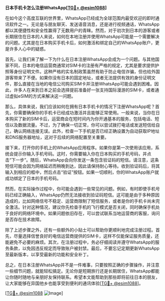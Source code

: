 **日本手机卡怎么注册WhatsApp[[TG💪+ @esim1088](https://t.me/s/esim1088)]**

在如今这个高度互联的世界里，WhatsApp已经成为全球范围内最受欢迎的即时通讯软件之一。无论是与朋友聊天、发送语音消息，还是进行视频通话，WhatsApp都以其便捷性和安全性赢得了无数用户的青睐。然而，对于初次到日本的游客或者长期居住在日本的人来说，如何在本地注册并使用WhatsApp可能是一个需要解决的问题。尤其是在日本购买手机卡后，如何激活和绑定自己的WhatsApp账户，更是许多人心中的疑惑。

首先，让我们来了解一下为什么在日本注册WhatsApp会成为一个问题。与其他国家不同，日本的电信运营商通常对SIM卡的注册有严格的规定，尤其是要求提供护照等身份证明文件。这种严格的实名制政策虽然有助于防止电信诈骗，但也给外国游客带来了不便。如果你没有日本的固定地址，或者无法提供有效的身份证明文件，那么直接在当地的电信公司购买SIM卡并注册WhatsApp可能会遇到困难。因此，许多人在来到日本之前会选择提前准备好一张支持国际漫游的SIM卡，或者通过虚拟eSIM的方式来解决这一问题。

那么，具体来说，我们应该如何在拥有日本手机卡的情况下注册WhatsApp呢？首先，你需要确保你的手机卡已经成功激活并且能够正常使用。一般来说，当你在日本购买了新的SIM卡后，运营商会在短时间内为你开通基本的服务，包括电话、短信以及数据流量。不过，为了确保一切正常，你可以尝试拨打电话或发送短信给自己，确认网络连接无误。此外，检查一下手机是否已经正确设置为自动获取IP地址和DNS服务器地址，这对于后续的网络配置至关重要。

接下来，打开你的手机上的WhatsApp应用程序。如果你是第一次使用该应用，系统会提示你输入手机号码。这时，你需要输入你在日本购买的手机号码，并点击“下一步”。随后，WhatsApp会向你发送一条包含验证码的短信。请注意，这条短信可能会因为网络延迟而稍晚到达，因此请保持耐心等待。收到验证码后，将其输入到相应的框中，然后点击“验证”按钮。如果一切顺利，你的WhatsApp账户就成功绑定了日本的手机号码。

然而，在实际操作过程中，你可能会遇到一些常见的问题。例如，有时即使手机号码已经正确输入，WhatsApp仍然无法接收到验证码短信。这可能是由于多种原因造成的，比如网络信号不稳定、运营商限制了短信服务，或者是你的手机卡尚未完全激活。针对这种情况，建议你先检查手机的飞行模式是否关闭，同时确保手机处于良好的网络环境中。如果问题依旧存在，可以尝试联系当地运营商的客服，询问是否存在技术故障。

除了上述步骤之外，还有一些额外的小贴士可以帮助你更顺利地完成注册过程。首先，尽量选择信誉良好的电信运营商提供的SIM卡，这样不仅能保证服务质量，还能避免不必要的麻烦。其次，在注册过程中，务必仔细阅读并遵守WhatsApp的服务条款，以免因违反规定而导致账户被封禁。最后，不要忘记定期更新WhatsApp至最新版本，以享受最新的功能和安全补丁。

总之，在日本注册WhatsApp并不是一件难事，只要按照正确的步骤操作，并注意一些细节问题，就能轻松搞定。无论你是短期旅行还是长期居住，WhatsApp都能让你随时随地与亲朋好友保持联系。希望本文能帮助到那些即将前往日本的朋友，让大家能够在异国他乡也能享受到便利的通讯体验[[TG💪+ @esim1088](https://t.me/s/esim1088)]。

[[TG💪+ @esim1088](https://t.me/s/esim1088) ![Image](https://i.postimg.cc/4NQfJmqS/Snipaste-2025-05-13-00-14-12.png)]